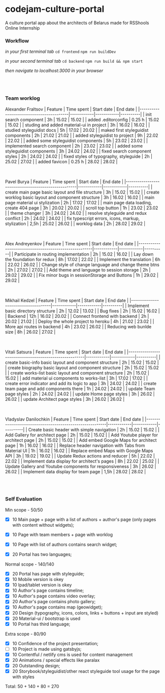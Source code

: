 # codejam-culture-portal
A culture portal app about the architects of Belarus made for RSShools Online Internship 

### Workflow

*in your first terminal tab*
`cd frontend`
`npm run buildDev`

*in your second terminal tab*
`cd backend`
`npm run build && npm start`

*then navigate to localhost:3000 in your browser*

<br/><br/>
### Team worklog
Alexander Fraltsov
| Feature                                  | Time spent | Start date | End date |
|------------------------------------------|------------|------------|----------|
| init search component                    | 3h         | 15.02      | 15.02    |
| added .editorconfig                      | 0.25 h     | 15.02      | 15.02    |
| studing and added material-ui in project | 3h         | 16.02      | 16.02    |
| studied styleguidist docs                | 5h         | 17.02      | 20.02    |
| maked first styleguidist components      | 2h         | 21.02      | 21.02    |
| added styleguidist to project            | 9h         | 22.02      | 22.02    |
| added some styleguidist components       | 5h         | 23.02      | 23.02    |
| implemented search component             | 2h         | 23.02      | 23.02    |
| added some styleguidist components       | 3h         | 24.02      | 24.02    |
| fixed search component styles            | 2h         | 24.02      | 24.02    |
| fixed styles of typography, styleguide   | 2h         | 25.02      | 27.02 |
| added favicon                            | 0.25 h     | 28.02      | 28.02 |

<br/><br/>
Pavel Burya
| Feature                                             | Time spent | Start date | End date |
|-----------------------------------------------------|------------|------------|----------|
| create main page basic layout and file structure    | 3h         | 15.02      | 15.02    |
| create worklog basic layout and component structure | 3h         | 16.02      | 16.02    |
| main page material ui stylization                   | 2h         | 17.02      | 17.02    |
| main page data loading, create 404 page             | 3h         | 20.02      | 20.02    |
| scroll top button                                   | 1h         | 23.02      | 23.02    |
| theme changer                                       | 3h         | 24.02      | 24.02    |
| resolve styleguide and redux conflict               | 2h         | 24.02      | 24.02    |
| fix typescript errors, icons, markup, stylization   | 2,5h       | 25.02      | 26.02    |
| worklog data                                        | 2h         | 28.02      | 29.02    |

<br/><br/>
Alex Andreyenkov
| Feature                                               | Time spent | Start date | End date |
|-------------------------------------------------------|------------|------------|----------|
| Participate in routing implementation                 | 2h         | 15.02      | 16.02    |
| Lay down the foundation for redux                     | 8h         | 17.02      | 22.02    |
| Implement the translation                             | 6h         | 22.02      | 26.02    |
| Change style of change language and change theme btns | 2h         | 27.02      | 27.02    |
| Add theme and language to session storage             | 2h         | 29.02      | 29.02    |
| Fix minor bugs in sessionStorage and Buttons          | 1h         | 29.02      | 29.02    |

<br/><br/>
Mikhail Kedzel
| Feature                             | Time spent | Start date | End date |
|-------------------------------------|------------|------------|----------|
| Implement basic directory structure | 2h  | 12.02 | 13.02 |
| Bug fixes                           | 2h  | 15.02 | 16.02 |
| Backend                             | 12h | 16.02 | 20.02 |
| Connect frontend with backend       | 2h  | 20.02 | 21.02 |
| Deploy the whole project to heroku  | 4h  | 21.02 | 23.02 |
| More api routes in backend          | 4h  | 23.02 | 26.02 |
| Reducing web bunlde size            | 8h  | 26.02 | 27.02 |

<br/><br/>
Vitali Satsura
| Feature                                                | Time spent | Start date | End date |
|--------------------------------------------------------|------------|------------|----------|
| create basic-info basic layout and component structure | 2h         | 15.02      | 15.02    |
| create biography basic layout and component structure  | 2h         | 15.02      | 15.02    |
| create works-list basic layout and component structure | 2h         | 15.02      | 15.02    |
| add material ui components to works-list               | 3h         | 17.02      | 17.02    |
| create error indicator and add its logic to app        | 3h         | 24.02      | 24.02    |
| create team page and add components there              | 1h         | 24.02      | 24.02    |
| update Team page styles                                | 2h         | 24.02      | 24.02    |
| update Home page styles                                | 3h         | 26.02      | 26.02    |
| update Architect page styles                           | 3h         | 26.02      | 26.02    |

<br/><br/>
Vladyslav Danilochkin
| Feature                                                  | Time spent | Start date | End date |
|----------------------------------------------------------|------------|------------|----------|
| Create basic header with simple navigation               | 2h   | 15.02 | 15.02 |
| Add Gallery for architect page                           | 2h   | 15.02 | 15.02 |
| Add Youtube player for architect page                    | 2h   | 15.02 | 15.02 |
| Add embed Google Maps for architect page                 | 1h   | 16.02 | 16.02 |
| Replace header navigation with Tabs from Material UI     | 1h   | 16.02 | 16.02 |
| Replace embed Maps with Google Maps API                  | 3h   | 19.02 | 19.02 |
| Update Redux actions and reducer                         | 5h   | 22.02 | 22.02 |
| Implement data display for architect's pages             | 8h   | 22.02 | 25.02 |
| Update Gallery and Youtube components for responsiveness | 3h   | 26.02 | 26.02 |
| Implement data display for team page                     | 1,5h | 28.02 | 28.02 |

<br/><br/>
### Self Evaluation

Min scope - 50/50
- [x] 10 Main page + page with a list of authors + author's page (only pages with content without widgets);
- [x] 10 Page with team members + page with worklog
- [x] 10 Page with list of authors contains search widget;
- [x] 20 Portal has two languages;


Normal scope - 140/140
- [x] 20 Portal has page with styleguide;
- [x] 10 Mobile version is okey
- [x] 10 Ipad/tablet version is okey
- [x] 10 Author's page contains timeline;
- [x] 10 Author's page contains video overlay;
- [x] 20 Author's page contains photo gallery;
- [x] 10 Author's page contains map (geowidget);
- [x] 20 Design (typography, icons, colors, links + buttons + input are styled)
- [x] 20 Material-ui / bootstrap is used
- [x] 10 Portal has third language;

Extra scope - 80/90
- [x] 10 Confidence of the project presentation;
- [ ] 10 Project is made using gatsbyjs;
- [x] 10 Contentful / netlify cms is used for content management
- [x] 20 Animations / special effects like paralax
- [x] 20 Outstanding design;
- [x] 20 Storybook/styleguidist/other react styleguide tool usage for the page with styles

Total: 50 + 140 + 80 = 270
